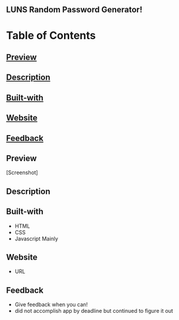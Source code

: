 ## LUNS Random Password Generator!

# Table of Contents

## [Preview](#Preview)

## [Description](#Description)

## [Built-with](#Built-with)

## [Website](#Website)

## [Feedback](#Feedback)

## Preview

[Screenshot]

## Description

## Built-with

- HTML
- CSS
- Javascript Mainly

## Website

- URL

## Feedback

- Give feedback when you can!
- did not accomplish app by deadline but continued to figure it out
